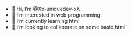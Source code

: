 - 👋 Hi, I’m @Xx-uniquedev-xX
- 👀 I’m interested in web programming
- 🌱 I’m currently learning html
- 💞️ I’m looking to collaborate on some basic html

<!---
Xx-uniquedev-xX/Xx-uniquedev-xX is a ✨ special ✨ repository because its `README.md` (this file) appears on your GitHub profile.
You can click the Preview link to take a look at your changes.
--->
